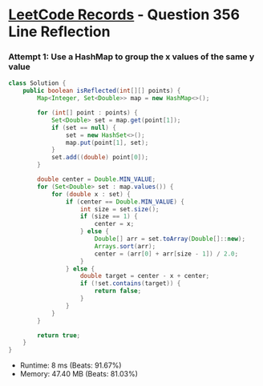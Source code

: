 # [LeetCode Records](../../README.md) - Question 356 Line Reflection

### Attempt 1: Use a HashMap to group the x values of the same y value
```java
class Solution {
    public boolean isReflected(int[][] points) {
        Map<Integer, Set<Double>> map = new HashMap<>();

        for (int[] point : points) {
            Set<Double> set = map.get(point[1]);
            if (set == null) {
                set = new HashSet<>();
                map.put(point[1], set);
            }
            set.add((double) point[0]);
        }

        double center = Double.MIN_VALUE;
        for (Set<Double> set : map.values()) {
            for (double x : set) {
                if (center == Double.MIN_VALUE) {
                    int size = set.size();
                    if (size == 1) {
                        center = x;
                    } else {
                        Double[] arr = set.toArray(Double[]::new);
                        Arrays.sort(arr);
                        center = (arr[0] + arr[size - 1]) / 2.0;
                    }
                } else {
                    double target = center - x + center;
                    if (!set.contains(target)) {
                        return false;
                    }
                }
            }
        }

        return true;
    }
}
```
- Runtime: 8 ms (Beats: 91.67%)
- Memory: 47.40 MB (Beats: 81.03%)

<br>
